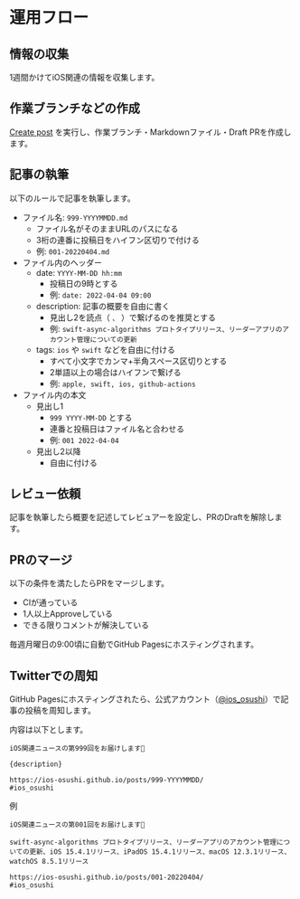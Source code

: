 # 運用フロー

## 情報の収集

1週間かけてiOS関連の情報を収集します。

## 作業ブランチなどの作成

[Create post](https://github.com/ios-osushi/website/actions/workflows/create_post.yml) を実行し、作業ブランチ・Markdownファイル・Draft PRを作成します。

## 記事の執筆

以下のルールで記事を執筆します。

- ファイル名: `999-YYYYMMDD.md`
  - ファイル名がそのままURLのパスになる
  - 3桁の連番に投稿日をハイフン区切りで付ける
  - 例: `001-20220404.md`
- ファイル内のヘッダー
  - date: `YYYY-MM-DD hh:mm`
    - 投稿日の9時とする
    - 例: `date: 2022-04-04 09:00`
  - description: 記事の概要を自由に書く
    - 見出し2を読点（ `、` ）で繋げるのを推奨とする
    - 例: `swift-async-algorithms プロトタイプリリース、リーダーアプリのアカウント管理についての更新`
  - tags: `ios` や `swift` などを自由に付ける
    - すべて小文字でカンマ+半角スペース区切りとする
    - 2単語以上の場合はハイフンで繋げる
    - 例: `apple, swift, ios, github-actions`
- ファイル内の本文
  - 見出し1
    - `999 YYYY-MM-DD` とする
    - 連番と投稿日はファイル名と合わせる
    - 例: `001 2022-04-04`
  - 見出し2以降
    - 自由に付ける

## レビュー依頼

記事を執筆したら概要を記述してレビュアーを設定し、PRのDraftを解除します。

## PRのマージ

以下の条件を満たしたらPRをマージします。

- CIが通っている
- 1人以上Approveしている
- できる限りコメントが解決している

毎週月曜日の9:00頃に自動でGitHub Pagesにホスティングされます。

## Twitterでの周知

GitHub Pagesにホスティングされたら、公式アカウント（[@ios_osushi](https://twitter.com/ios_osushi)）で記事の投稿を周知します。

内容は以下とします。

```
iOS関連ニュースの第999回をお届けします🍣

{description}

https://ios-osushi.github.io/posts/999-YYYYMMDD/
#ios_osushi
```

例

```
iOS関連ニュースの第001回をお届けします🍣

swift-async-algorithms プロトタイプリリース、リーダーアプリのアカウント管理についての更新、iOS 15.4.1リリース、iPadOS 15.4.1リリース、macOS 12.3.1リリース、watchOS 8.5.1リリース

https://ios-osushi.github.io/posts/001-20220404/
#ios_osushi
```
